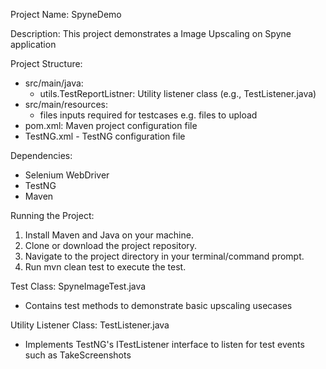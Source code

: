 Project Name: SpyneDemo

Description: This project demonstrates a Image Upscaling on Spyne application

Project Structure:

- src/main/java:
    - utils.TestReportListner: Utility listener class (e.g., TestListener.java)
- src/main/resources:
    - files inputs required for testcases e.g. files to upload
- pom.xml: Maven project configuration file
- TestNG.xml - TestNG configuration file

Dependencies:

- Selenium WebDriver
- TestNG
- Maven

Running the Project:

1. Install Maven and Java on your machine.
2. Clone or download the project repository.
3. Navigate to the project directory in your terminal/command prompt.
4. Run mvn clean test to execute the test.

Test Class: SpyneImageTest.java

- Contains test methods to demonstrate basic upscaling usecases

Utility Listener Class: TestListener.java

- Implements TestNG's ITestListener interface to listen for test events such as TakeScreenshots

